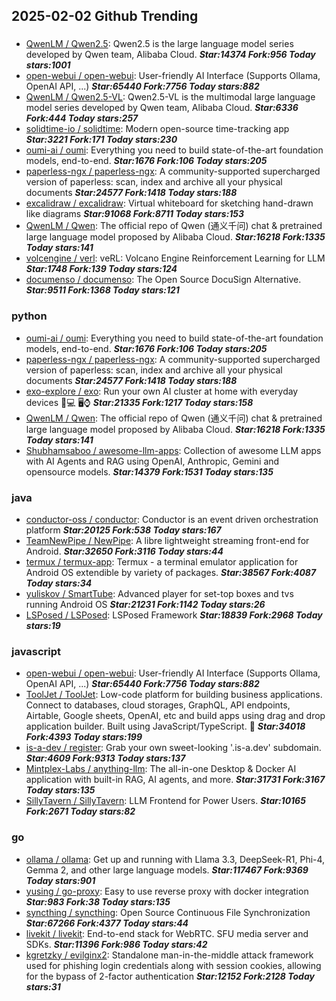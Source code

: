 ## 2025-02-02 Github Trending

### 
* [QwenLM / Qwen2.5](https://github.com/QwenLM/Qwen2.5): Qwen2.5 is the large language model series developed by Qwen team, Alibaba Cloud. ***Star:14374 Fork:956 Today stars:1001***
* [open-webui / open-webui](https://github.com/open-webui/open-webui): User-friendly AI Interface (Supports Ollama, OpenAI API, ...) ***Star:65440 Fork:7756 Today stars:882***
* [QwenLM / Qwen2.5-VL](https://github.com/QwenLM/Qwen2.5-VL): Qwen2.5-VL is the multimodal large language model series developed by Qwen team, Alibaba Cloud. ***Star:6336 Fork:444 Today stars:257***
* [solidtime-io / solidtime](https://github.com/solidtime-io/solidtime): Modern open-source time-tracking app ***Star:3221 Fork:171 Today stars:230***
* [oumi-ai / oumi](https://github.com/oumi-ai/oumi): Everything you need to build state-of-the-art foundation models, end-to-end. ***Star:1676 Fork:106 Today stars:205***
* [paperless-ngx / paperless-ngx](https://github.com/paperless-ngx/paperless-ngx): A community-supported supercharged version of paperless: scan, index and archive all your physical documents ***Star:24577 Fork:1418 Today stars:188***
* [excalidraw / excalidraw](https://github.com/excalidraw/excalidraw): Virtual whiteboard for sketching hand-drawn like diagrams ***Star:91068 Fork:8711 Today stars:153***
* [QwenLM / Qwen](https://github.com/QwenLM/Qwen): The official repo of Qwen (通义千问) chat & pretrained large language model proposed by Alibaba Cloud. ***Star:16218 Fork:1335 Today stars:141***
* [volcengine / verl](https://github.com/volcengine/verl): veRL: Volcano Engine Reinforcement Learning for LLM ***Star:1748 Fork:139 Today stars:124***
* [documenso / documenso](https://github.com/documenso/documenso): The Open Source DocuSign Alternative. ***Star:9511 Fork:1368 Today stars:121***

### python
* [oumi-ai / oumi](https://github.com/oumi-ai/oumi): Everything you need to build state-of-the-art foundation models, end-to-end. ***Star:1676 Fork:106 Today stars:205***
* [paperless-ngx / paperless-ngx](https://github.com/paperless-ngx/paperless-ngx): A community-supported supercharged version of paperless: scan, index and archive all your physical documents ***Star:24577 Fork:1418 Today stars:188***
* [exo-explore / exo](https://github.com/exo-explore/exo): Run your own AI cluster at home with everyday devices 📱💻 🖥️⌚ ***Star:21335 Fork:1217 Today stars:158***
* [QwenLM / Qwen](https://github.com/QwenLM/Qwen): The official repo of Qwen (通义千问) chat & pretrained large language model proposed by Alibaba Cloud. ***Star:16218 Fork:1335 Today stars:141***
* [Shubhamsaboo / awesome-llm-apps](https://github.com/Shubhamsaboo/awesome-llm-apps): Collection of awesome LLM apps with AI Agents and RAG using OpenAI, Anthropic, Gemini and opensource models. ***Star:14379 Fork:1531 Today stars:135***

### java
* [conductor-oss / conductor](https://github.com/conductor-oss/conductor): Conductor is an event driven orchestration platform ***Star:20125 Fork:538 Today stars:167***
* [TeamNewPipe / NewPipe](https://github.com/TeamNewPipe/NewPipe): A libre lightweight streaming front-end for Android. ***Star:32650 Fork:3116 Today stars:44***
* [termux / termux-app](https://github.com/termux/termux-app): Termux - a terminal emulator application for Android OS extendible by variety of packages. ***Star:38567 Fork:4087 Today stars:34***
* [yuliskov / SmartTube](https://github.com/yuliskov/SmartTube): Advanced player for set-top boxes and tvs running Android OS ***Star:21231 Fork:1142 Today stars:26***
* [LSPosed / LSPosed](https://github.com/LSPosed/LSPosed): LSPosed Framework ***Star:18839 Fork:2968 Today stars:19***

### javascript
* [open-webui / open-webui](https://github.com/open-webui/open-webui): User-friendly AI Interface (Supports Ollama, OpenAI API, ...) ***Star:65440 Fork:7756 Today stars:882***
* [ToolJet / ToolJet](https://github.com/ToolJet/ToolJet): Low-code platform for building business applications. Connect to databases, cloud storages, GraphQL, API endpoints, Airtable, Google sheets, OpenAI, etc and build apps using drag and drop application builder. Built using JavaScript/TypeScript. 🚀 ***Star:34018 Fork:4393 Today stars:199***
* [is-a-dev / register](https://github.com/is-a-dev/register): Grab your own sweet-looking '.is-a.dev' subdomain. ***Star:4609 Fork:9313 Today stars:137***
* [Mintplex-Labs / anything-llm](https://github.com/Mintplex-Labs/anything-llm): The all-in-one Desktop & Docker AI application with built-in RAG, AI agents, and more. ***Star:31731 Fork:3167 Today stars:135***
* [SillyTavern / SillyTavern](https://github.com/SillyTavern/SillyTavern): LLM Frontend for Power Users. ***Star:10165 Fork:2671 Today stars:82***

### go
* [ollama / ollama](https://github.com/ollama/ollama): Get up and running with Llama 3.3, DeepSeek-R1, Phi-4, Gemma 2, and other large language models. ***Star:117467 Fork:9369 Today stars:901***
* [yusing / go-proxy](https://github.com/yusing/go-proxy): Easy to use reverse proxy with docker integration ***Star:983 Fork:38 Today stars:135***
* [syncthing / syncthing](https://github.com/syncthing/syncthing): Open Source Continuous File Synchronization ***Star:67266 Fork:4377 Today stars:44***
* [livekit / livekit](https://github.com/livekit/livekit): End-to-end stack for WebRTC. SFU media server and SDKs. ***Star:11396 Fork:986 Today stars:42***
* [kgretzky / evilginx2](https://github.com/kgretzky/evilginx2): Standalone man-in-the-middle attack framework used for phishing login credentials along with session cookies, allowing for the bypass of 2-factor authentication ***Star:12152 Fork:2128 Today stars:31***
